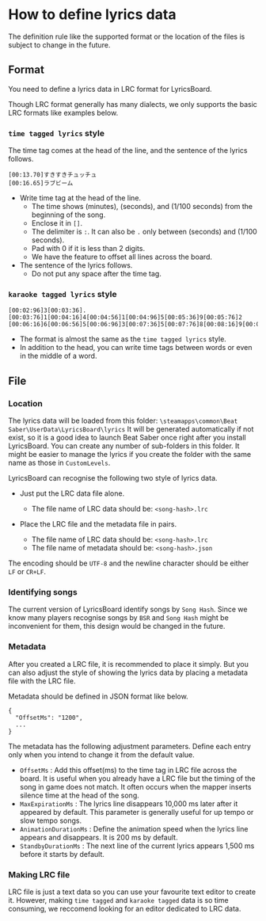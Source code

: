 # How to define lyrics data

The definition rule like the supported format or the location of the files is subject to change in the future.

## Format

You need to define a lyrics data in LRC format for LyricsBoard.

Though LRC format generally has many dialects, we only supports the basic LRC formats like examples below.

### `time tagged lyrics` style
The time tag comes at the head of the line, and the sentence of the lyrics follows.

```
[00:13.70]すきすきチュッチュ
[00:16.65]ラブビーム
```

- Write time tag at the head of the line.
  - The time shows (minutes), (seconds), and (1/100 seconds) from the beginning of the song.
  - Enclose it in `[]`.
  - The delimiter is `:`. It can also be `.` only between (seconds) and (1/100 seconds).
  - Pad with 0 if it is less than 2 digits.
  - We have the feature to offset all lines across the board.
- The sentence of the lyrics follows.
  - Do not put any space after the time tag.

### `karaoke tagged lyrics` style

```
[00:02:96]3[00:03:36].[00:03:76]1[00:04:16]4[00:04:56]1[00:04:96]5[00:05:36]9[00:05:76]2
[00:06:16]6[00:06:56]5[00:06:96]3[00:07:36]5[00:07:76]8[00:08:16]9[00:08:56]7[00:08:96]9
```

- The format is almost the same as the `time tagged lyrics` style.
- In addition to the head, you can write time tags between words or even in the middle of a word.

## File

### Location

The lyrics data will be loaded from this folder: `\steamapps\common\Beat Saber\UserData\LyricsBoard\lyrics`
It will be generated automatically if not exist, so it is a good idea to launch Beat Saber once right after you install LyricsBoard.
You can create any number of sub-folders in this folder.
It might be easier to manage the lyrics if you create the folder with the same name as those in `CustomLevels`.

LyricsBoard can recognise the following two style of lyrics data.

- Just put the LRC data file alone.
  - The file name of LRC data should be: `<song-hash>.lrc`

- Place the LRC file and the metadata file in pairs.
  - The file name of LRC data should be: `<song-hash>.lrc`
  - The file name of metadata should be: `<song-hash>.json`

The encoding should be `UTF-8` and the newline character should be either `LF` or `CR+LF`.

### Identifying songs

The current version of LyricsBoard identify songs by `Song Hash`.
Since we know many players recognise songs by `BSR` and `Song Hash` might be inconvenient for them, this design would be changed in the future.

### Metadata

After you created a LRC file, it is recommended to place it simply.
But you can also adjust the style of showing the lyrics data by placing a metadata file with the LRC file.

Metadata should be defined in JSON format like below.

```
{
  "OffsetMs": "1200",
  ...
}
```

The metadata has the following adjustment parameters. Define each entry only when you intend to change it from the default value.

- `OffsetMs` : Add this offset(ms) to the time tag in LRC file across the board. It is useful when you already have a LRC file but the timing of the song in game does not match. It often occurs when the mapper inserts silence time at the head of the song.
- `MaxExpirationMs` : The lyrics line disappears 10,000 ms later after it appeared by default. This parameter is generally useful for up tempo or slow tempo songs.
- `AnimationDurationMs` : Define the animation speed when the lyrics line appears and disappears. It is 200 ms by default.
- `StandbyDurationMs` : The next line of the current lyrics appears 1,500 ms before it starts by default.

### Making LRC file

LRC file is just a text data so you can use your favourite text editor to create it.
However, making `time tagged` and `karaoke tagged` data is so time consuming, we reccomend looking for an editor dedicated to LRC data.
